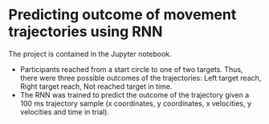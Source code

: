# Predicting outcome of movement trajectories using RNN

The project is contained in the Jupyter notebook.

 - Participants reached from a start circle to one of two targets. Thus, there were three possible outcomes of the trajectories: Left target reach, Right target reach, Not reached target in time.
 - The RNN was trained to predict the outcome of the trajectory given a 100 ms trajectory sample (x coordinates, y coordinates, x velocities, y velocities and time in trial).
